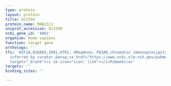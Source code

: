 ```yaml
---
type: protein
layout: protein
title: Q13394
protein_name: MAB21L1
uniprot_accession: Q13394
ncbi_gene_id: '4081'
organism: Homo sapiens
function: target gene
orthologs: ''
tfs: 'HIF1A,Q16665,3091,HTRI; ORegAnno; PAZAR,chromatin immunoprecipitation array;
  inferred by curator,&ensp;<a href="https://www.ncbi.nlm.nih.gov/pubmed/?term=19828020%5Buid%5D+OR+18971253%5Buid%5D+OR+22900683%5Buid%5D+OR+26578589%5Buid%5D"
  target="_blank"><i uk-icon="icon: link"></i>Pubmed</a>'
targets: ''
binding_sites: ''

---
```

